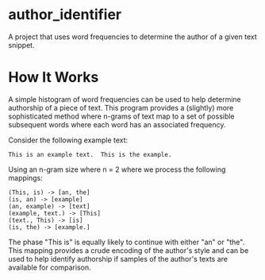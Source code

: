 # author_identifier

A project that uses word frequencies to determine the author of a
given text snippet.

# How It Works

A simple histogram of word frequencies can be used to help determine
authorship of a piece of text.  This program provides a (slightly) more
sophisticated method where n-grams of text map to a set of possible
subsequent words where each word has an associated frequency.

Consider the following example text:

    This is an example text.  This is the example.

Using an n-gram size where n = 2 where we process the following
mappings:

    (This, is) -> [an, the]
    (is, an) -> [example]
    (an, example) -> [text]
    (example, text.) -> [This]
    (text., This) -> [is]
    (is, the) -> [example.]

The phase "This is" is equally likely to continue with either "an" or
"the".  This mapping provides a crude encoding of the author's style and
can be used to help identify authorship if samples of the author's
texts are available for comparison.
